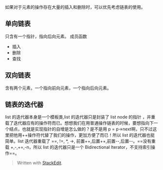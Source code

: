 如果对于元素的操作存在大量的插入和删除时，可以优先考虑链表的使用。
## 单向链表
只含有一个指针，指向后向元素。
成员函数
- 插入
- 删除
- 查找
## 双向链表
含有两个元素，一个指向前向元素，一个指向后向元素。
## 链表的迭代器
 list 的迭代器本身是一个模板类,list 的迭代器只是封装了 list node 的指针 ，并重载了迭代器应有的操作符而已。想想我们在用普通操作链表的时候，要想指向下一个结点，也就是实现指针的自增是怎么做的？是不是用 p = p->next啊，只不过这里把他用++操作符代替了我们的操作，更加方便了而已！所以 list 的迭代器也挺简单。list 迭代器重载了 ==, !=, \*, ->, 前置++,后置++,前置--,后置--。==没有重载 +,-,+=,-n，所以 list 的迭代器只是一个 Bidirectional Iterator，不支持索引操作==。

> Written with [StackEdit](https://stackedit.io/).
<!--stackedit_data:
eyJoaXN0b3J5IjpbNzQ4OTYzOTkzXX0=
-->
